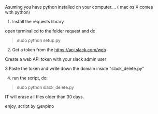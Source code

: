 Asuming you have python installed on your computer.... ( mac os X comes with python)

1. Install the requests library

open terminal cd to the folder request and  do
> sudo python setup.py

2. Get a token from the https://api.slack.com/web

Create a web API token with your slack admin user

3.Paste the token and write down the domain inside "slack_delete.py"

4. run the script, do:

> sudo python slack_delete.py


IT will erase all files older than 30 days.

enjoy, script by @svpino
